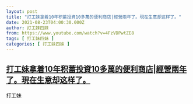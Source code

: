 ```yaml
---
layout: post
title: "打工妹拿着10年积蓄投資10多萬的便利商店|經營兩年了。現在生意却这样了。"
date: 2021-08-23T04:00:30.000Z
author: 打工妹四妹
from: https://www.youtube.com/watch?v=4FzVDPwtZE8
tags: [ 打工妹四妹 ]
categories: [ 打工妹四妹 ]
---
```

<!--1629691230000-->
[打工妹拿着10年积蓄投資10多萬的便利商店|經營兩年了。現在生意却这样了。](https://www.youtube.com/watch?v=4FzVDPwtZE8)
------

<div>
打工妹
</div>
